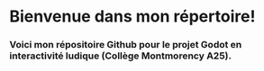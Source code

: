 # Bienvenue dans mon répertoire!

### Voici mon répositoire Github pour le projet Godot en interactivité ludique (Collège Montmorency A25). 




